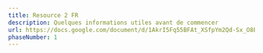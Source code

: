 ```yaml
---
title: Resource 2 FR
description: Quelques informations utiles avant de commencer
url: https://docs.google.com/document/d/1AkrI5Fq55BFAt_XSfpYm2Qd-Sx_O8Et5JlTfr6SkGZc/edit?usp=sharing
phaseNumber: 1
---
```


